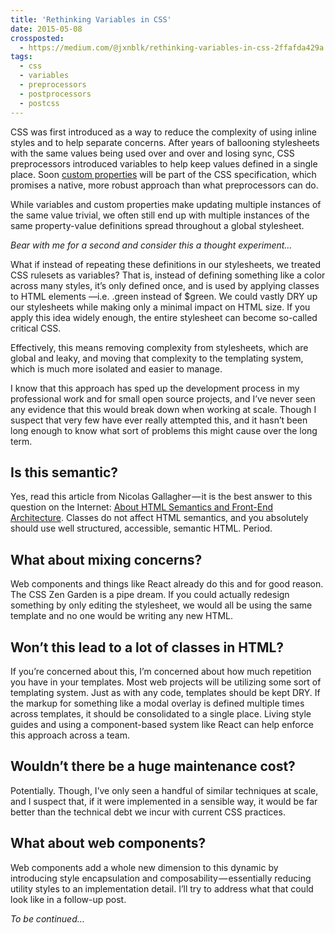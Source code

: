 ```yaml
---
title: 'Rethinking Variables in CSS'
date: 2015-05-08
crossposted:
  - https://medium.com/@jxnblk/rethinking-variables-in-css-2ffafda429a
tags:
  - css
  - variables
  - preprocessors
  - postprocessors
  - postcss
---
```


CSS was first introduced as a way to reduce the complexity of using inline styles and to help separate concerns. After years of ballooning stylesheets with the same values being used over and over and losing sync, CSS preprocessors introduced variables to help keep values defined in a single place. Soon [custom properties](http://dev.w3.org/csswg/css-variables/) will be part of the CSS specification, which promises a native, more robust approach than what preprocessors can do.

While variables and custom properties make updating multiple instances of the same value trivial, we often still end up with multiple instances of the same property-value definitions spread throughout a global stylesheet.

<!-- more -->

_Bear with me for a second and consider this a thought experiment…_

What if instead of repeating these definitions in our stylesheets, we treated CSS rulesets as variables? That is, instead of defining something like a color across many styles, it’s only defined once, and is used by applying classes to HTML elements —i.e. .green instead of $green. We could vastly DRY up our stylesheets while making only a minimal impact on HTML size. If you apply this idea widely enough, the entire stylesheet can become so-called critical CSS.

Effectively, this means removing complexity from stylesheets, which are global and leaky, and moving that complexity to the templating system, which is much more isolated and easier to manage.

I know that this approach has sped up the development process in my professional work and for small open source projects, and I’ve never seen any evidence that this would break down when working at scale. Though I suspect that very few have ever really attempted this, and it hasn’t been long enough to know what sort of problems this might cause over the long term.

## Is this semantic?

Yes, read this article from Nicolas Gallagher — it is the best answer to this question on the Internet: [About HTML Semantics and Front-End Architecture](http://nicolasgallagher.com/about-html-semantics-front-end-architecture/). Classes do not affect HTML semantics, and you absolutely should use well structured, accessible, semantic HTML. Period.

## What about mixing concerns?

Web components and things like React already do this and for good reason. The CSS Zen Garden is a pipe dream. If you could actually redesign something by only editing the stylesheet, we would all be using the same template and no one would be writing any new HTML.

## Won’t this lead to a lot of classes in HTML?

If you’re concerned about this, I’m concerned about how much repetition you have in your templates. Most web projects will be utilizing some sort of templating system. Just as with any code, templates should be kept DRY. If the markup for something like a modal overlay is defined multiple times across templates, it should be consolidated to a single place. Living style guides and using a component-based system like React can help enforce this approach across a team.

## Wouldn’t there be a huge maintenance cost?

Potentially. Though, I’ve only seen a handful of similar techniques at scale, and I suspect that, if it were implemented in a sensible way, it would be far better than the technical debt we incur with current CSS practices.

## What about web components?

Web components add a whole new dimension to this dynamic by introducing style encapsulation and composability — essentially reducing utility styles to an implementation detail. I’ll try to address what that could look like in a follow-up post.

_To be continued…_

